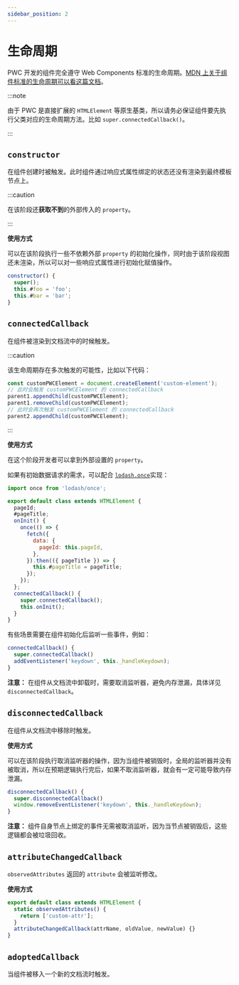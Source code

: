 ```yaml
---
sidebar_position: 2
---
```


# 生命周期

PWC 开发的组件完全遵守 Web Components 标准的生命周期。[MDN 上关于组件标准的生命周期可以看这篇文档](https://developer.mozilla.org/en-US/docs/Web/Web_Components/Using_custom_elements#using_the_lifecycle_callbacks)。

:::note

由于 PWC 是直接扩展的 `HTMLElement` 等原生基类，所以请务必保证组件要先执行父类对应的生命周期方法。比如 `super.connectedCallback()`。

:::

## `constructor`

在组件创建时被触发。此时组件通过响应式属性绑定的状态还没有渲染到最终模板节点上。

:::caution

在该阶段还**获取不到**的外部传入的 `property`。

:::

**使用方式**

可以在该阶段执行一些不依赖外部 `property` 的初始化操作，同时由于该阶段视图还未渲染，所以可以对一些响应式属性进行初始化赋值操作。

```js
constructor() {
  super();
  this.#foo = 'foo';
  this.#bar = 'bar';
}
```

## `connectedCallback`

在组件被渲染到文档流中的时候触发。

:::caution

该生命周期存在多次触发的可能性，比如以下代码：

```javascript
const customPWCElement = document.createElement('custom-element');
// 此时会触发 customPWCElement 的 connectedCallback
parent1.appendChild(customPWCElement);
parent1.removeChild(customPWCElement);
// 此时会再次触发 customPWCElement 的 connectedCallback
parent2.appendChild(customPWCElement);
```

:::

**使用方式**

在这个阶段开发者可以拿到外部设置的 `property`。

如果有初始数据请求的需求，可以配合 [`lodash.once`](https://www.lodashjs.com/docs/lodash.once)实现：

```javascript
import once from 'lodash/once';

export default class extends HTMLElement {
  pageId;
  #pageTitle;
  onInit() {
    once(() => {
      fetch({
        data: {
          pageId: this.pageId,
        },
      }).then(({ pageTitle }) => {
        this.#pageTitle = pageTitle;
      });
    });
  };
  connectedCallback() {
    super.connectedCallback();
    this.onInit();
  }
}
```

有些场景需要在组件初始化后监听一些事件，例如：

```javascript
connectedCallback() {
  super.connectedCallback()
  addEventListener('keydown', this._handleKeydown);
}
```

**注意：** 在组件从文档流中卸载时，需要取消监听器，避免内存泄漏，具体详见 `disconnectedCallback`。

## `disconnectedCallback`

在组件从文档流中移除时触发。

**使用方式**

可以在该阶段执行取消监听器的操作，因为当组件被销毁时，全局的监听器并没有被取消，所以在预期逻辑执行完后，如果不取消监听器，就会有一定可能导致内存泄漏。

```javascript
disconnectedCallback() {
  super.disconnectedCallback()
  window.removeEventListener('keydown', this._handleKeydown);
}
```

**注意：** 组件自身节点上绑定的事件无需被取消监听，因为当节点被销毁后，这些逻辑都会被垃圾回收。

## `attributeChangedCallback`

`observedAttributes` 返回的 `attribute` 会被监听修改。

**使用方式**

```javascript
export default class extends HTMLElement {
  static observedAttributes() {
    return ['custom-attr'];
  }
  attributeChangedCallback(attrName, oldValue, newValue) {}
}
```

## `adoptedCallback`

当组件被移入一个新的文档流时触发。
